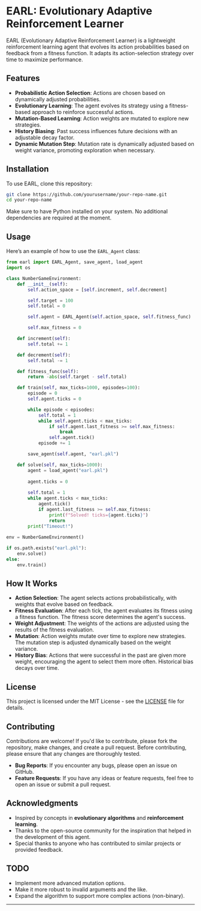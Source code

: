 
# EARL: Evolutionary Adaptive Reinforcement Learner

EARL (Evolutionary Adaptive Reinforcement Learner) is a lightweight reinforcement learning agent that evolves its action probabilities based on feedback from a fitness function. It adapts its action-selection strategy over time to maximize performance.

## Features

- **Probabilistic Action Selection**: Actions are chosen based on dynamically adjusted probabilities.
- **Evolutionary Learning**: The agent evolves its strategy using a fitness-based approach to reinforce successful actions.
- **Mutation-Based Learning**: Action weights are mutated to explore new strategies.
- **History Biasing**: Past success influences future decisions with an adjustable decay factor.
- **Dynamic Mutation Step**: Mutation rate is dynamically adjusted based on weight variance, promoting exploration when necessary.

## Installation

To use EARL, clone this repository:

```bash
git clone https://github.com/yourusername/your-repo-name.git
cd your-repo-name
```

Make sure to have Python installed on your system. No additional dependencies are required at the moment.

## Usage

Here’s an example of how to use the `EARL_Agent` class:

```python
from earl import EARL_Agent, save_agent, load_agent
import os

class NumberGameEnvironment:
    def __init__(self):
        self.action_space = [self.increment, self.decrement]

        self.target = 100
        self.total = 0

        self.agent = EARL_Agent(self.action_space, self.fitness_func)

        self.max_fitness = 0

    def increment(self):
        self.total += 1

    def decrement(self):
        self.total -= 1

    def fitness_func(self):
        return -abs(self.target - self.total)

    def train(self, max_ticks=1000, episodes=100):
        episode = 0
        self.agent.ticks = 0

        while episode < episodes:
            self.total = 1
            while self.agent.ticks < max_ticks:
                if self.agent.last_fitness >= self.max_fitness:
                    break
                self.agent.tick()
            episode += 1

        save_agent(self.agent, "earl.pkl")

    def solve(self, max_ticks=1000):
        agent = load_agent("earl.pkl")
        
        agent.ticks = 0
        
        self.total = 1
        while agent.ticks < max_ticks:
            agent.tick()
            if agent.last_fitness >= self.max_fitness:
                print(f"Solved! ticks={agent.ticks}")
                return
        print("Timeout!")
            
env = NumberGameEnvironment()

if os.path.exists("earl.pkl"):
    env.solve()
else:
    env.train()
```

## How It Works

- **Action Selection**: The agent selects actions probabilistically, with weights that evolve based on feedback.
- **Fitness Evaluation**: After each tick, the agent evaluates its fitness using a fitness function. The fitness score determines the agent's success.
- **Weight Adjustment**: The weights of the actions are adjusted using the results of the fitness evaluation.
- **Mutation**: Action weights mutate over time to explore new strategies. The mutation step is adjusted dynamically based on the weight variance.
- **History Bias**: Actions that were successful in the past are given more weight, encouraging the agent to select them more often. Historical bias decays over time.

## License

This project is licensed under the MIT License - see the [LICENSE](LICENSE) file for details.

## Contributing

Contributions are welcome! If you'd like to contribute, please fork the repository, make changes, and create a pull request. Before contributing, please ensure that any changes are thoroughly tested.

- **Bug Reports**: If you encounter any bugs, please open an issue on GitHub.
- **Feature Requests**: If you have any ideas or feature requests, feel free to open an issue or submit a pull request.

## Acknowledgments

- Inspired by concepts in **evolutionary algorithms** and **reinforcement learning**.
- Thanks to the open-source community for the inspiration that helped in the development of this agent.
- Special thanks to anyone who has contributed to similar projects or provided feedback.

## TODO

- Implement more advanced mutation options.
- Make it more robust to invalid arguments and the like.
- Expand the algorithm to support more complex actions (non-binary).

---
